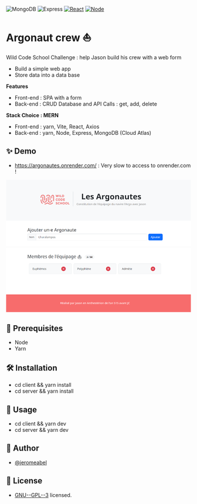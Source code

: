 ![MongoDB](https://img.shields.io/badge/mongoDB-20232A?logo=mongodb)
![Express](https://img.shields.io/badge/express-20232A?logo=express)
[![React](https://img.shields.io/badge/react-20232A?logo=react)](https://reactjs.org/)
[![Node](https://img.shields.io/badge/nodejs-20232A?logo=nodedotjs)](https://nodejs.org/)

# Argonaut crew ⛵
Wild Code School Challenge : help Jason build his crew with a web form
- Build a simple web app
- Store data into a data base

**Features**
- Front-end : SPA with a form
- Back-end : CRUD Database and API Calls : get, add, delete

**Stack Choice : MERN**
- Front-end : yarn, Vite, React, Axios
- Back-end : yarn, Node, Express, MongoDB (Cloud Atlas)

## ✨ Demo
- https://argonautes.onrender.com/ : Very slow to access to onrender.com !

![Arggonautes Home Page](screen.png)

## 🚨 Prerequisites
- Node
- Yarn

## 🛠️ Installation
- cd client && yarn install
- cd server && yarn install

## 🚀 Usage
- cd client && yarn dev
- cd server && yarn dev

## 👤 Author
- [@jeromeabel](https://github.com/jeromeabel)

## 📝 License
- [GNU--GPL--3](https://www.gnu.org/licenses/gpl-3.0.fr.html) licensed.